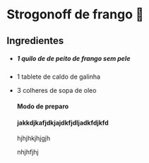 # Strogonoff de frango :chicken:

## Ingredientes

* ##### 1 quilo de de peito de frango sem pele

* 1 tablete de caldo de galinha

* 3 colheres de sopa de oleo

  #### Modo de preparo

  #### jakkdjkafjdkjajdkfjdljadkfdjkfd

  hjhjhkjhjgjh

  nhjhfjhj

  

  

  





